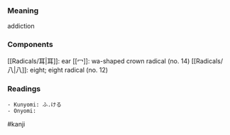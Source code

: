 ### Meaning

addiction

### Components

[[Radicals/耳|耳]]: ear [[冖]]: wa-shaped crown radical (no. 14) [[Radicals/八|八]]: eight; eight radical (no. 12)

### Readings

```
- Kunyomi: ふ.ける
- Onyomi: 
```

#kanji